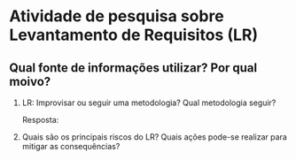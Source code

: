 <h1>Atividade de pesquisa sobre Levantamento de Requisitos (LR)</h1>

<h2>Qual fonte de informações utilizar? Por qual moivo?</h2>
<ol>
  <li>LR: Improvisar ou seguir uma metodologia? Qual metodologia seguir?</li>
  <p>Resposta:<br></p>
  <li>Quais são os principais riscos do LR? Quais ações pode-se realizar para mitigar as consequências?</li>
</ol>
